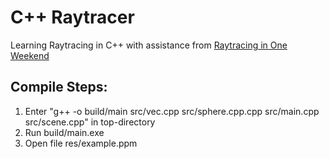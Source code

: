 # C++ Raytracer
Learning Raytracing in C++ with assistance from [Raytracing in One Weekend](https://raytracing.github.io/books/RayTracingInOneWeekend.html)

## **Compile Steps:**
1. Enter "g++ -o build/main src/vec.cpp src/sphere.cpp.cpp src/main.cpp src/scene.cpp" in top-directory
2. Run build/main.exe
3. Open file res/example.ppm
